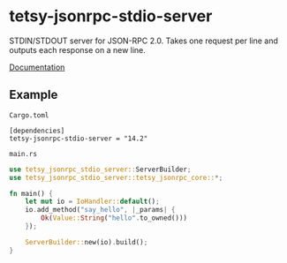 # tetsy-jsonrpc-stdio-server
STDIN/STDOUT server for JSON-RPC 2.0.
Takes one request per line and outputs each response on a new line.

[Documentation](http://tetcoin.github.io/tetsy-jsonrpc/tetsy_jsonrpc_stdio_server/index.html)

## Example

`Cargo.toml`

```
[dependencies]
tetsy-jsonrpc-stdio-server = "14.2"
```

`main.rs`

```rust
use tetsy_jsonrpc_stdio_server::ServerBuilder;
use tetsy_jsonrpc_stdio_server::tetsy_jsonrpc_core::*;

fn main() {
	let mut io = IoHandler::default();
	io.add_method("say_hello", |_params| {
		Ok(Value::String("hello".to_owned()))
	});

	ServerBuilder::new(io).build();
}
```
